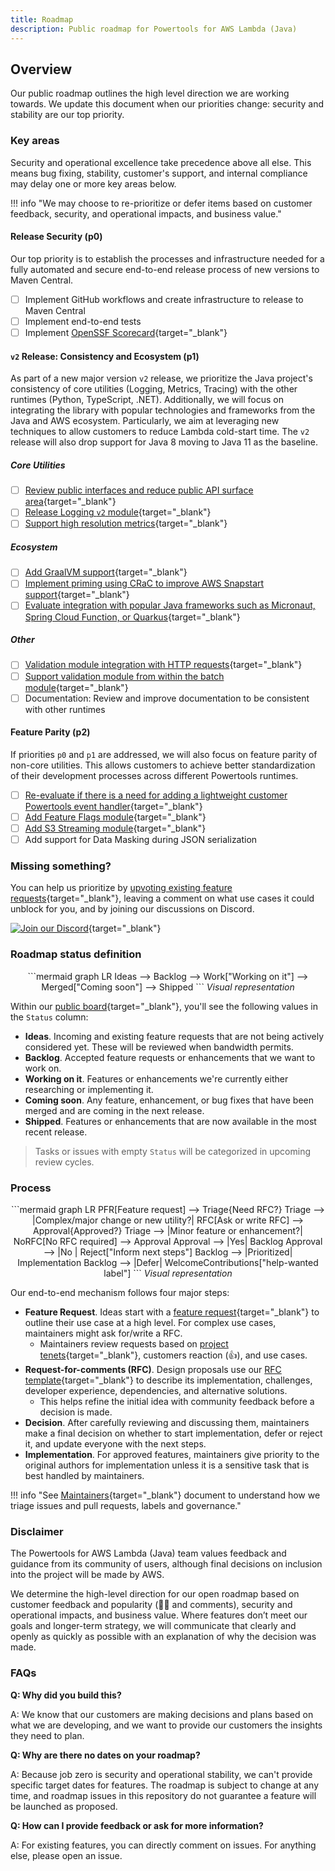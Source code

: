 ```yaml
---
title: Roadmap
description: Public roadmap for Powertools for AWS Lambda (Java)
---
```


## Overview

Our public roadmap outlines the high level direction we are working towards. We update this document when our priorities change: security and stability are our top priority.

### Key areas

Security and operational excellence take precedence above all else. This means bug fixing, stability, customer's support, and internal compliance may delay one or more key areas below.

!!! info "We may choose to re-prioritize or defer items based on customer feedback, security, and operational impacts, and business value."

#### Release Security (p0)

Our top priority is to establish the processes and infrastructure needed for a fully automated and secure end-to-end release process of new versions to Maven Central.

- [ ] Implement GitHub workflows and create infrastructure to release to Maven Central
- [ ] Implement end-to-end tests
- [ ] Implement [OpenSSF Scorecard](https://openssf.org/projects/scorecard/){target="\_blank"}

#### `v2` Release: Consistency and Ecosystem (p1)

As part of a new major version `v2` release, we prioritize the Java project's consistency of core utilities (Logging, Metrics, Tracing) with the other runtimes (Python, TypeScript, .NET). Additionally, we will focus on integrating the library with popular technologies and frameworks from the Java and AWS ecosystem. Particularly, we aim at leveraging new techniques to allow customers to reduce Lambda cold-start time. The `v2` release will also drop support for Java 8 moving to Java 11 as the baseline.

##### Core Utilities

- [ ] [Review public interfaces and reduce public API surface area](https://github.com/aws-powertools/powertools-lambda-java/issues/1283){target="\_blank"}
- [ ] [Release Logging `v2` module](https://github.com/aws-powertools/powertools-lambda-java/issues/965){target="\_blank"}
- [ ] [Support high resolution metrics](https://github.com/aws-powertools/powertools-lambda-java/issues/1041){target="\_blank"}

##### Ecosystem

- [ ] [Add GraalVM support](https://github.com/aws-powertools/powertools-lambda-java/issues/764){target="\_blank"}
- [ ] [Implement priming using CRaC to improve AWS Snapstart support](https://github.com/aws-powertools/powertools-lambda-java/issues/1588){target="\_blank"}
- [ ] [Evaluate integration with popular Java frameworks such as Micronaut, Spring Cloud Function, or Quarkus](https://github.com/aws-powertools/powertools-lambda-java/issues/1701){target="\_blank"}

##### Other

- [ ] [Validation module integration with HTTP requests](https://github.com/aws-powertools/powertools-lambda-java/issues/1298){target="\_blank"}
- [ ] [Support validation module from within the batch module](https://github.com/aws-powertools/powertools-lambda-java/issues/1496){target="\_blank"}
- [ ] Documentation: Review and improve documentation to be consistent with other runtimes

#### Feature Parity (p2)

If priorities `p0` and `p1` are addressed, we will also focus on feature parity of non-core utilities. This allows customers to achieve better standardization of their development processes across different Powertools runtimes.

- [ ] [Re-evaluate if there is a need for adding a lightweight customer Powertools event handler](https://github.com/aws-powertools/powertools-lambda-java/issues/1103){target="\_blank"}
- [ ] [Add Feature Flags module](https://github.com/aws-powertools/powertools-lambda-java/issues/1086){target="\_blank"}
- [ ] [Add S3 Streaming module](https://github.com/aws-powertools/powertools-lambda-java/issues/1085){target="\_blank"}
- [ ] Add support for Data Masking during JSON serialization

### Missing something?

You can help us prioritize by [upvoting existing feature requests](https://github.com/aws-powertools/powertools-lambda-java/issues?q=is%3Aissue%20state%3Aopen%20label%3Aenhancement){target="\_blank"},
leaving a comment on what use cases it could unblock for you, and by joining our discussions on Discord.

[![Join our Discord](https://dcbadge.vercel.app/api/server/B8zZKbbyET)](https://discord.gg/B8zZKbbyET){target="\_blank"}

### Roadmap status definition

<center>
```mermaid
graph LR
    Ideas --> Backlog --> Work["Working on it"] --> Merged["Coming soon"] --> Shipped
```
<i>Visual representation</i>
</center>

Within our [public board](https://github.com/orgs/aws-powertools/projects/4/){target="\_blank"}, you'll see the following values in the `Status` column:

- **Ideas**. Incoming and existing feature requests that are not being actively considered yet. These will be reviewed
  when bandwidth permits.
- **Backlog**. Accepted feature requests or enhancements that we want to work on.
- **Working on it**. Features or enhancements we're currently either researching or implementing it.
- **Coming soon**. Any feature, enhancement, or bug fixes that have been merged and are coming in the next release.
- **Shipped**. Features or enhancements that are now available in the most recent release.

> Tasks or issues with empty `Status` will be categorized in upcoming review cycles.

### Process

<center>
```mermaid
graph LR
    PFR[Feature request] --> Triage{Need RFC?}
    Triage --> |Complex/major change or new utility?| RFC[Ask or write RFC] --> Approval{Approved?}
    Triage --> |Minor feature or enhancement?| NoRFC[No RFC required] --> Approval
    Approval --> |Yes| Backlog
    Approval --> |No | Reject["Inform next steps"]
    Backlog --> |Prioritized| Implementation
    Backlog --> |Defer| WelcomeContributions["help-wanted label"]
```
<i>Visual representation</i>
</center>

Our end-to-end mechanism follows four major steps:

- **Feature Request**. Ideas start with a [feature request](https://github.com/aws-powertools/powertools-lambda-java/issues/new?template=feature_request.md){target="\_blank"} to outline their use case at a high level. For complex use cases, maintainers might ask for/write a
  RFC.
  - Maintainers review requests based on [project tenets](index.md#tenets){target="\_blank"}, customers reaction (👍),
    and use cases.
- **Request-for-comments (RFC)**. Design proposals use
  our [RFC template](https://github.com/aws-powertools/powertools-lambda-java/issues/new?q=is%3Aissue+state%3Aopen+label%3Aenhancement&template=rfc.md){target="\_blank"} to describe its implementation, challenges, developer experience, dependencies, and alternative solutions.
  - This helps refine the initial idea with community feedback before a decision is made.
- **Decision**. After carefully reviewing and discussing them, maintainers make a final decision on whether to start
  implementation, defer or reject it, and update everyone with the next steps.
- **Implementation**. For approved features, maintainers give priority to the original authors for implementation unless
  it is a sensitive task that is best handled by maintainers.

!!! info "See [Maintainers](./processes/maintainers.md){target="\_blank"} document to understand how we triage issues and pull requests, labels and governance."

### Disclaimer

The Powertools for AWS Lambda (Java) team values feedback and guidance from its community of users, although final
decisions on inclusion into the project will be made by AWS.

We determine the high-level direction for our open roadmap based on customer feedback and popularity (👍🏽 and comments),
security and operational impacts, and business value. Where features don’t meet our goals and longer-term strategy, we
will communicate that clearly and openly as quickly as possible with an explanation of why the decision was made.

### FAQs

**Q: Why did you build this?**

A: We know that our customers are making decisions and plans based on what we are developing, and we want to provide our
customers the insights they need to plan.

**Q: Why are there no dates on your roadmap?**

A: Because job zero is security and operational stability, we can't provide specific target dates for features. The
roadmap is subject to change at any time, and roadmap issues in this repository do not guarantee a feature will be
launched as proposed.

**Q: How can I provide feedback or ask for more information?**

A: For existing features, you can directly comment on issues. For anything else, please open an issue.
